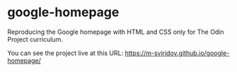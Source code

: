 # google-homepage
Reproducing the Google homepage with HTML and CSS only for The Odin Project curriculum.

You can see the project live at this URL: https://m-sviridov.github.io/google-homepage/

